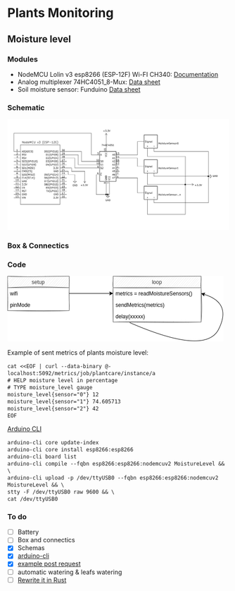 # Plants Monitoring

## Moisture level

### Modules

- NodeMCU Lolin v3 esp8266 (ESP-12F) Wi-FI CH340: [Documentation](https://docs.zerynth.com/latest/official/board.zerynth.nodemcu3/docs/index.html)
- Analog multiplexer 74HC4051_8-Mux: [Data sheet](https://assets.nexperia.com/documents/data-sheet/74HC_HCT4051.pdf)
- Soil moisture sensor: Funduino [Data sheet](https://www.emartee.com/Attachment.php?name=42241.pdf)

### Schematic

![schematic](./MoistureLevel/schematic.png)

### Box & Connectics

### Code

![moisture level diagram](./MoistureLevel/diagram.png)

<!-- edit diagram - https://viewer.diagrams.net/?highlight=0000ff&edit=_blank&layers=1&nav=1#R7VhLb6MwEP41kbqHjXhDj0n6OjRS1Ry6PbrggLcGI%2BM00F%2B%2FY7ADhKRNu%2BlWq5ZGKjOeGXv8fWMbj%2BxZWl5ylCdzFmE6soyoHNlnI8sybdeAf1JTNRrfcxpFzEmkjFrFgjxjpVR%2B8YpEuOgZCsaoIHlfGbIsw6Ho6RDnbN03WzLa7zVHMR4oFiGiQ%2B0diUSitJ5htA1XmMSJ6vpUN6RIGytFkaCIrTsq%2B3xkzzhjonlLyxmmcvL0vDR%2BF3taNwPjOBOHOJDJ%2FHIyv%2BLlBXWMW3Rf3v2e%2FPSbKE%2BIrlTCBRarXI1YVHoaijVJKcpAmi5ZJhaqxQA5TAiNrlHFVnIYhUDho5amCePkGewRhSYTFNDMhULZ8mQ0QumMUcbrfuylK%2F96ngsZUfXFcQG%2BNzpnc0s1R2XP8BoVQo%2BSUYrygjzU45aOKeIxyaZMCJYqo0Jw9og7w%2FHqRyXd0TeP9HjEIkxURDWXmAtc7gXJ3EAPNYNZigWvwEQ5OIosVV9cd6indUmHdX6gGK%2FYHm8Ct4SAF8WJN%2FAjGPBjTZZkQA9IWAzmL2MNXzoIKxWiJM5ApHgp3eSMESi5iVILlstgOQpJFl%2FXNmdOq7lVeUsVA98lrcsqIVGEM4k9E0ighw1Bc0YyUU%2BMO4UfTN%2FMGLsjFwY%2BA9lsZfhJcw5QZ5ALIjVoGFi0xoV4F9z7q27IAQU61MVBoGu7o4N%2BOgA9J5lc2r9x%2F0jcXeuTcTftAfCUsS%2B7GXQxf%2FvOIHPRM5OgMFlxfJwtwgpe3SMsYwdtTMP5KN44A97IwCQsQFnLBscomjNSCJiGBc4KxouTH192OXn%2FCtKU6Fu2jp1c%2BLglxN1xoMyieUOHE0WLb%2BSPjvyOzeMfI%2B8NkIdvQVSdlPL5RvzoiOsz%2F%2BchPvx4HKAcrvgTjtQmCgvBRH6SgxhSVBQklHu7SPV5AJdE%2FJIIjM3AU%2FK9bBsbdqDkM72p10LVEW4wJ5AY5lqXQZK%2FNl2DcF%2FHdrXYhqolHavJAUeDe4GD4ILs2YqH%2BIBKgdNPjF%2BM6OwmQAdxdwfgWseh%2FAR56qexiwWqhxtJ%2BvacYZ72zxm2vsjQIZpElVf34mE7kGP3A5324zTzMIgDVEFVx0zV5N7xbq6MVDdmYLw4LMvv23s9c3hpBtDWxwaBvyiZ4ff0oGRerRLNa%2BPovDYPZHDwfxB466BsWlvEO5TAMKCxbxqeH5iwMLmO7%2FXi%2Bofx%2BXUOgdheBzbm7aWqff4H -->

Example of sent metrics of plants moisture level:

```console
cat <<EOF | curl --data-binary @- localhost:5092/metrics/job/plantcare/instance/a
# HELP moisture level in percentage
# TYPE moisture_level gauge
moisture_level{sensor="0"} 12
moisture_level{sensor="1"} 74.605713
moisture_level{sensor="2"} 42
EOF
```

[Arduino CLI](https://arduino.github.io/arduino-cli/getting-started/)

```
arduino-cli core update-index
arduino-cli core install esp8266:esp8266
arduino-cli board list
arduino-cli compile --fqbn esp8266:esp8266:nodemcuv2 MoistureLevel && \
arduino-cli upload -p /dev/ttyUSB0 --fqbn esp8266:esp8266:nodemcuv2 MoistureLevel && \
stty -F /dev/ttyUSB0 raw 9600 && \
cat /dev/ttyUSB0
```

### To do

- [ ] Battery
- [ ] Box and connectics
- [x] Schemas
- [x] [arduino-cli](https://github.com/brendandburns/arduino-air-quality-exporter/blob/master/arduino-cli.yaml)
- [x] [example post request](https://randomnerdtutorials.com/esp8266-nodemcu-http-get-post-arduino/#http-post)
- [ ] automatic watering & leafs watering
- [ ] [Rewrite it in Rust](https://blog.cecton.com/posts/rust-and-arduino-part1/)
